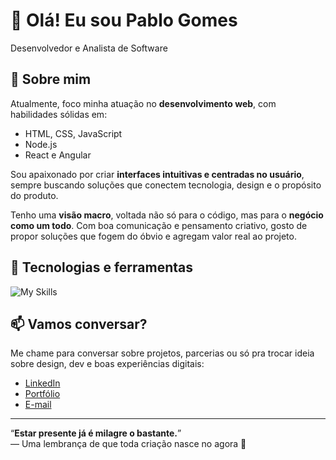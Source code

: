 # 👋 Olá! Eu sou Pablo Gomes

Desenvolvedor e Analista de Software

## 🚀 Sobre mim

Atualmente, foco minha atuação no **desenvolvimento web**, com habilidades sólidas em:

- HTML, CSS, JavaScript
- Node.js
- React e Angular

Sou apaixonado por criar **interfaces intuitivas e centradas no usuário**, sempre buscando soluções que conectem tecnologia, design e o propósito do produto.

Tenho uma **visão macro**, voltada não só para o código, mas para o **negócio como um todo**. Com boa comunicação e pensamento criativo, gosto de propor soluções que fogem do óbvio e agregam valor real ao projeto.

## 🧠 Tecnologias e ferramentas

![My Skills](https://skillicons.dev/icons?i=html,css,js,nodejs,react,angular,figma,vscode,git)

## 📫 Vamos conversar?

Me chame para conversar sobre projetos, parcerias ou só pra trocar ideia sobre design, dev e boas experiências digitais:

- [LinkedIn](https://www.linkedin.com/in/pablo-gomes-a31197144) 
- [Portfólio](https://seu-portfolio.com)
- [E-mail](mailto:seu@email.com)

---

“**Estar presente já é milagre o bastante.**”  
— Uma lembrança de que toda criação nasce no agora 🌱
